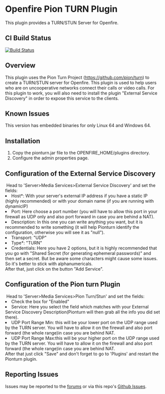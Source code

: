 # Openfire Pion TURN Plugin

This plugin provides a TURN/STUN Server for Openfire.

## CI Build Status

[![Build Status](https://github.com/igniterealtime/openfire-pionturn-plugin/workflows/Java%20CI/badge.svg)](https://github.com/igniterealtime/openfire-pionturn-plugin/actions)

## Overview

This plugin uses the Pion Turn Project (https://github.com/pion/turn) to create a TURN/STUN server for Openfire. This plugin is used to help users who are on uncooperative networks connect their calls or video calls.
For this plugin to work, you will also need to install the plugin "External Service Discovery" in order to expose this service to the clients.

## Known Issues
This version has embedded binaries for only Linux 64 and Windows 64.
<p>

</p>
<h2>Installation</h2>

<ol>
    <li>Copy the pionturn.jar file to the OPENFIRE_HOME/plugins directory.</li>
    <li>Configure the admin properties page.</li>
</ol>

<h2>Configuration of the External Service Discovery</h2>
<img src="" />
 Head to 
'Server>Media Services>External Service Discovery' and set the fields:
<li>Host*: With your server's external IP address if you have a static IP (highly recommended) or with your domain name (if you are running with dynamicIP)</li>
<li>Port: Here choose a port number (you will have to allow this port in your firewall as UDP only and also port forward in case you are behind a NAT).</li> 
<li>Description: In this one you can write anything you want, but it is recommended to write something (it will help Pionturn identify the configuration, otherwise you will see it as "null").</li>
<li>Transport: "UDP"</li>
<li>Type*: "TURN"</li>
<li>Credentials: Here you have 2 options, but it is highly recommended that you go with "Shared Secret (for generating ephemeral passwords)" and then set a secret. But be aware some characters might cause some issues. So it's better to stick with alphanumericals.</li>
After that, just click on the button "Add Service".
<h2>Configuration of the Pion turn Plugin</h2>
<img src="" />
Head to 'Server>Media Services>Pion Turn/Stun' and set the fields:
<li>Check the box for "Enabled"</li>
<li>Service: Here you select the field which matches with your External Service Discovery Description(Pionturn will then grab all the info you did set there).</li>
<li> UDP Port Range Min: this will be your lower port on the UDP range used by the TURN server. You will have to allow it on the firewall and also port forward (the whole range)in case you are behind NAT.</li>
<li> UDP Port Range Max:this will be your higher port on the UDP range used by the TURN server. You will have to allow it on the firewall and also port forward (the whole range)in case you are behind NAT.</li>
After that just click "Save" and don't forget to go to 'Plugins' and restart the Pionturn plugin.


## Reporting Issues

Issues may be reported to the [forums](https://discourse.igniterealtime.org) or via this repo's [Github Issues](https://github.com/igniterealtime/openfire-pionturn-plugin).
